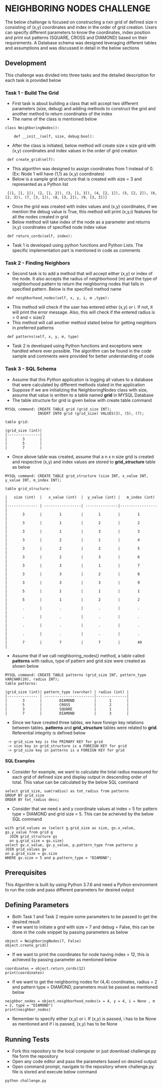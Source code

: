 # NEIGHBORING NODES CHALLENGE

The below challenge is focused on constructing a nxn grid of defined size n consisting of (x,y) coordinates and index in the order of grid creation. Users can specify different parameters to know the coordinates, index position and print out patterns (SQUARE, CROSS and DIAMOND) based on their requirements. A Database schema was designed leveraging different tables and assumptions and was discussed in detail in the below sections


## Development

This challenge was divided into three tasks and the detailed description for each task is provided below

### Task 1 - Build The Grid
* First task is about building a class that will accept two different parameters (size, debug) and adding methods to construct the grid and another method to return coordinates of the index
* The name of the class is mentioned below
```
class NeighboringNodes():

    def __init__(self, size, debug:bool):
```
* After the class is initiated, below method will create size x size grid with (x,y) coordinates and index values in the order of grid creation
```
 def create_grid(self):
```
* This algorithm was designed to assign coordinates from 1 instead of 0. (Ex: Node 1 will have (1,1) as (x,y) coordinates)
* Below is a sample grid structure that is created with size = 3 and represented as a Python list
```
 [(1, [1, 1]), (2, [1, 2]), (3, [1, 3]), (4, [2, 1]), (5, [2, 2]), (6, [2, 3]), (7, [3, 1]), (8, [3, 2]), (9, [3, 3])]
```
* Once the grid was created with index values and (x,y) coordinates, if we mention the debug value is True, this method will print (x,y,i) features for all the nodes created in grid
* Below method will take index of the node as a parameter and returns (x,y) coordinates of specified node index value
```
 def return_cords(self, index):
```
* Task 1 is developed using python functions and Python Lists. The specific implementation part is mentioned in code as comments

### Task 2 - Finding Neighbors
* Second task is to add a method that will accept either (x,y) or index of the node. It also accepts the radius of neighborhood (m) and the type of neighborhood pattern to return the neighboring nodes that falls in specified pattern. Below is the specified method name
```
 def neighborhood_nodes(self, x, y, i, m ,type):
```
* This method will check if the user has entered either (x,y) or i. If not, it will print the error message. Also, this will check if the entered radius is > 0 and < size/2
* This method will call another method stated below for getting neighbors in preferred patterns
```
 def patterns(self, x, y, m, type)
```
* Task 2 is developed using Python functions and exceptions were handled where ever possible. The algorithm can be found in the code sample and comments were provided for better understanding of code

### Task 3 - SQL Schema
* Assume that this Python application is logging all values to a database that were calculated by different methods stated in the application
* Suppose if we are initializing the NeighboringNodes class with size, assume that value is written to a table named **grid** in MYSQL Database
* The table structure for grid is given below with create table command
```
MYSQL command: CREATE TABLE grid (grid_size INT);
               INSERT INTO grid (grid_size) VALUES(3), (5), (7);

table grid:

|grid_size (int)|
|---------------|
|       3       |
|       5       |
|       7       |
```
* Once above table was created, assume that a n x n size grid is created and respective (x,y) and index values are stored to **grid_structure** table as below
```
MYSQL command: CREATE TABLE grid_structure (size INT, x_value INT, y_value INT, m_index INT);

table grid_structure:

|   size (int)  |   x_value (int)  |  y_value (int) |   m_index (int) |
|-------------- | -----------------| ---------------|-----------------|
|       3       |        1         |       1        |        1        |
|       3       |        1         |       2        |        2        |
|       3       |        1         |       3        |        3        |
|       3       |        2         |       1        |        4        |
|       3       |        2         |       2        |        5        |
|       3       |        2         |       3        |        6        |
|       3       |        3         |       1        |        7        |
|       3       |        3         |       2        |        8        |
|       3       |        3         |       3        |        9        |
|       5       |        1         |       1        |        1        |
|       5       |        1         |       2        |        2        |
|       .       |        .         |       .        |        .        |
|       .       |        .         |       .        |        .        |
|       .       |        .         |       .        |        .        |
|       .       |        .         |       .        |        .        |
|       7       |        7         |       7        |        49       |
```
* Assume that if we call neighboring_nodes() method, a table called **patterns** with radius, type of pattern and grid size were created as shown below
```
MYSQL command: CREATE TABLE patterns (grid_size INT, pattern_type VARCHAR(20), radius INT);
table patterns:

|grid_size (int)| pattern_type (varchar) | radius (int) |
|-------------- | -----------------------|--------------|
|       3       |        DIAMOND         |      1       |
|       5       |        CROSS           |      2       |
|       3       |        SQUARE          |      1       |
|       7       |        DIAMOND         |      3       |
```
* Since we have created three tables, we have foreign key relations between tables. **patterns** and **grid_structure** tables were related to **grid**. Referential integrity is defined below
```
 -> grid_size key is the PRIMARY KEY for grid
 -> size key in grid_structure is a FOREIGN KEY for grid
 -> grid_size key in patterns is a FOREIGN KEY for grid
```
#### SQL Examples
* Consider for example, we want to calculate the total radius measured for each grid of defined size and display output in descending order of total. This value can be calculated by the below SQL command
```
select grid_size, sum(radius) as tot_radius from patterns
GROUP BY grid_size
ORDER BY tot_radius desc;
```
* Consider that we need x and y coordinate values at index = 5 for pattern type = DIAMOND and grid size = 5. This can be acheived by the below SQL command
```
with grid_values as (select g.grid_size as size, gs.x_value, gs.y_value from grid g
  JOIN grid_structure gs
  on g.grid_size = gs.size)
select gv.x_value, gv.y_value, p.pattern_type from patterns p
JOIN grid_values gv
on p.grid_size = gv.size
WHERE gv.size = 5 and p.pattern_type = "DIAMOND";
```
## Prerequisites
This Algorithm is built by using Python 3.7.6 and need a Python environment to run the code and pass different parameters for desired output

## Defining Parameters
* Both Task 1 and Task 2 require some parameters to be passed to get the desired result
* If we want to initiate a grid with size = 7 and debug = False, this can be done in the code snippet by passing parameters as below
```
object = NeighboringNodes(7, False)
object.create_grid()
```
* If we want to print the coordinates for node having index = 12, this is achieved by passing parameter as mentioned below
```
coordinates = object.return_cords(12)
print(coordinates)
```
* If we want to get the neighboring nodes for (4,4) coordinates, radius = 2 and pattern type = DIAMOND, parameters must be passed as mentioned below
```
neighbor_nodes = object.neighborhood_nodes(x = 4, y = 4, i = None , m = 2, type = "DIAMOND")
print(neighbor_nodes)
```
* Remember to specify either (x,y) or i. If (x,y) is passed, i has to be None as mentioned and if i is passed, (x,y) has to be None

## Running Tests
* Fork this repository to the local computer or just download challenge.py file form the repository
* Open any code editor and pass the parameters based on desired output
* Open command prompt, navigate to the repository where challenge.py file is stored and execute below command
```
python challenge.py
```
